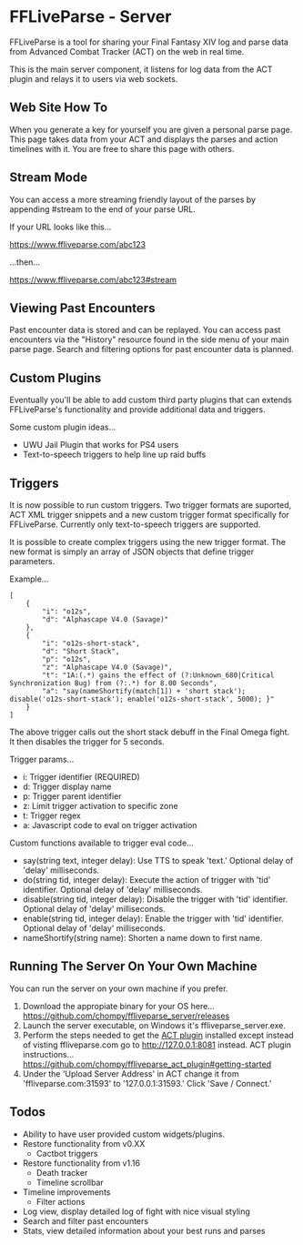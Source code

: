 # FFLiveParse - Server

FFLiveParse is a tool for sharing your Final Fantasy XIV log and parse data from Advanced Combat Tracker (ACT) on the web in real time.

This is the main server component, it listens for log data from the ACT plugin and relays it to users via web sockets.


## Web Site How To

When you generate a key for yourself you are given a personal parse page. This page takes data from your ACT and displays the parses and action timelines with it. You are free to share this page with others.


## Stream Mode

You can access a more streaming friendly layout of the parses by appending #stream to the end of your parse URL.

If your URL looks like this...

https://www.ffliveparse.com/abc123

...then...

https://www.ffliveparse.com/abc123#stream


## Viewing Past Encounters

Past encounter data is stored and can be replayed. You can access past encounters via the "History" resource found in the side menu of your main parse page. Search and filtering options for past encounter data is planned.


## Custom Plugins

Eventually you'll be able to add custom third party plugins that can extends FFLiveParse's functionality and provide additional data and triggers.

Some custom plugin ideas...

- UWU Jail Plugin that works for PS4 users
- Text-to-speech triggers to help line up raid buffs


## Triggers

It is now possible to run custom triggers. Two trigger formats are suported, ACT XML trigger snippets and a new custom trigger format specifically for FFLiveParse. Currently only text-to-speech triggers are supported.

It is possible to create complex triggers using the new trigger format. The new format is simply an array of JSON objects that define trigger parameters.

Example...
```
[
    {
        "i": "o12s",
        "d": "Alphascape V4.0 (Savage)"
    },
    {
        "i": "o12s-short-stack",
        "d": "Short Stack",
        "p": "o12s",
        "z": "Alphascape V4.0 (Savage)",
        "t": "1A:(.*) gains the effect of (?:Unknown_680|Critical Synchronization Bug) from (?:.*) for 8.00 Seconds",
        "a": "say(nameShortify(match[1]) + 'short stack'); disable('o12s-short-stack'); enable('o12s-short-stack', 5000); }"
    }
]
```
The above trigger calls out the short stack debuff in the Final Omega fight. It then disables the trigger for 5 seconds.

Trigger params...

- i: Trigger identifier (REQUIRED)
- d: Trigger display name
- p: Trigger parent identifier
- z: Limit trigger activation to specific zone
- t: Trigger regex
- a: Javascript code to eval on trigger activation

Custom functions available to trigger eval code...

- say(string text, integer delay): Use TTS to speak 'text.' Optional delay of 'delay' milliseconds.
- do(string tid, integer delay): Execute the action of trigger with 'tid' identifier. Optional delay of 'delay' milliseconds.
- disable(string tid, integer delay): Disable the trigger with 'tid' identifier. Optional delay of 'delay' milliseconds.
- enable(string tid, integer delay): Enable the trigger with 'tid' identifier. Optional delay of 'delay' milliseconds.
- nameShortify(string name): Shorten a name down to first name.


## Running The Server On Your Own Machine

You can run the server on your own machine if you prefer. 

1. Download the appropiate binary for your OS here... https://github.com/chompy/ffliveparse_server/releases
2. Launch the server executable, on Windows it's ffliveparse_server.exe.
3. Perform the steps needed to get the [ACT plugin](https://github.com/chompy/ffliveparse_act_plugin#getting-started) installed except instead of visting ffliveparse.com go to http://127.0.0.1:8081 instead. ACT plugin instructions... https://github.com/chompy/ffliveparse_act_plugin#getting-started
4. Under the 'Upload Server Address' in ACT change it from 'ffliveparse.com:31593' to '127.0.0.1:31593.' Click 'Save / Connect.'


## Todos

- Ability to have user provided custom widgets/plugins.
- Restore functionality from v0.XX
    - Cactbot triggers
- Restore functionality from v1.16
    - Death tracker
    - Timeline scrollbar
- Timeline improvements
    - Filter actions
- Log view, display detailed log of fight with nice visual styling
- Search and filter past encounters
- Stats, view detailed information about your best runs and parses